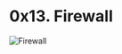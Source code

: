 # 0x13. Firewall


![Firewall](https://s3.amazonaws.com/intranet-projects-files/holbertonschool-sysadmin_devops/155/holbertonschool-firewall.gif)
